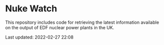 # Nuke Watch

This repository includes code for retrieving the latest information available on the output of EDF nuclear power plants in the UK.

Last updated: 2022-02-27 22:08